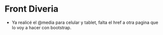 # Front Diveria
- Ya realicé el @media para celular y tablet, falta el href a otra pagina que lo voy a hacer con bootstrap.